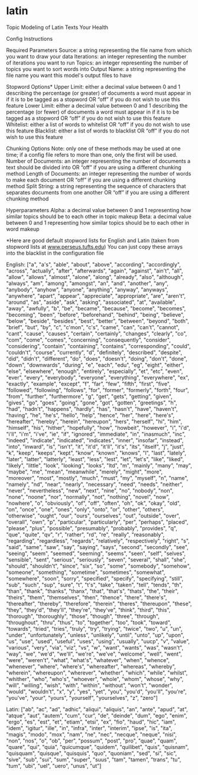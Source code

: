 # latin
Topic Modeling of Latin Texts Your Health

Config Instructions

Required Parameters
 Source: a string representing the file name from which you want to draw your data
 Iterations: an integer representing the number of iterations you want to run
 Topics: an integer representing the number of topics you want to sort words into
 Output Name: a string representing the file name you want this model's output files to have

Stopword Options*
 Upper Limit: either a decimal value between 0 and 1 describing the percentage (or greater) of documents a word must
 appear in if it is to be tagged as a stopword OR “off” if you do not wish to use this feature
 Lower Limit: either a decimal value between 0 and 1 describing the percentage (or fewer) of documents a word must
 appear in if it is to be tagged as a stopword OR “off” if you do not wish to use this feature
 Whitelist: either a list of words to whitelist OR “off” if you do not wish to use this feature
 Blacklist: either a list of words to blacklist OR “off” if you do not wish to use this feature

Chunking Options
Note: only one of these methods may be used at one time; if a config file refers to more than one,
only the first will be used.
 Number of Documents: an integer representing the number of documents a text should be divided into OR “off” if you
 are using a different chunking method
 Length of Documents: an integer representing the number of words to make each document OR “off” if you are using a
 different chunking method
 Split String: a string representing the sequence of characters that separates documents from one another OR “off” if
 you are using a different chunking method

Hyperparameters
 Alpha: a decimal value between 0 and 1 representing how similar topics should be to each other in topic makeup
 Beta: a decimal value between 0 and 1 representing how similar topics should be to each other in word makeup

*Here are good default stopword lists for English and Latin (taken from stopword lists at www.perseus.tufts.edu)
You can just copy these arrays into the blacklist in the configuration file

English: ["a", "a's", "able", "about", "above", "according", "accordingly", "across", "actually", "after", "afterwards",
          "again", "against", "ain't", "all", "allow", "allows", "almost", "alone", "along", "already", "also",
          "although", "always", "am", "among", "amongst", "an", "and", "another", "any", "anybody", "anyhow", "anyone",
          "anything", "anyway", "anyways", "anywhere", "apart", "appear", "appreciate", "appropriate", "are", "aren't",
          "around", "as", "aside", "ask", "asking", "associated", "at", "available", "away", "awfully", "b", "be",
          "became", "because", "become", "becomes", "becoming", "been", "before", "beforehand", "behind", "being",
          "believe", "below", "beside", "besides", "best", "better", "between", "beyond", "both", "brief", "but", "by",
          "c", "c'mon", "c's", "came", "can", "can't", "cannot", "cant", "cause", "causes", "certain", "certainly",
          "changes", "clearly", "co", "com", "come", "comes", "concerning", "consequently", "consider", "considering",
          "contain", "containing", "contains", "corresponding", "could", "couldn't", "course", "currently", "d",
          "definitely", "described", "despite", "did", "didn't", "different", "do", "does", "doesn't", "doing", "don't",
          "done", "down", "downwards", "during", "e", "each", "edu", "eg", "eight", "either", "else", "elsewhere",
          "enough", "entirely", "especially", "et", "etc", "even", "ever", "every", "everybody", "everyone",
          "everything", "everywhere", "ex", "exactly", "example", "except", "f", "far", "few", "fifth", "first", "five",
          "followed", "following", "follows", "for", "former", "formerly", "forth", "four", "from", "further",
          "furthermore", "g", "get", "gets", "getting", "given", "gives", "go", "goes", "going", "gone", "got",
          "gotten", "greetings", "h", "had", "hadn't", "happens", "hardly", "has", "hasn't", "have", "haven't",
          "having", "he", "he's", "hello", "help", "hence", "her", "here", "here's", "hereafter", "hereby", "herein",
          "hereupon", "hers", "herself", "hi", "him", "himself", "his", "hither", "hopefully", "how", "howbeit",
          "however", "i", "i'd", "i'll", "i'm", "i've", "ie", "if", "ignored", "immediate", "in", "inasmuch", "inc",
          "indeed", "indicate", "indicated", "indicates", "inner", "insofar", "instead", "into", "inward", "is",
          "isn't", "it", "it'd", "it'll", "it's", "its", "itself", "j", "just", "k", "keep", "keeps", "kept", "know",
          "known", "knows", "l", "last", "lately", "later", "latter", "latterly", "least", "less", "lest", "let",
          "let's", "like", "liked", "likely", "little", "look", "looking", "looks", "ltd", "m", "mainly", "many", "may",
          "maybe", "me", "mean", "meanwhile", "merely", "might", "more", "moreover", "most", "mostly", "much", "must",
          "my", "myself", "n", "name", "namely", "nd", "near", "nearly", "necessary", "need", "needs", "neither",
          "never", "nevertheless", "new", "next", "nine", "no", "nobody", "non", "none", "noone", "nor", "normally",
          "not", "nothing", "novel", "now", "nowhere", "o", "obviously", "of", "off", "often", "oh", "ok", "okay",
          "old", "on", "once", "one", "ones", "only", "onto", "or", "other", "others", "otherwise", "ought", "our",
          "ours", "ourselves", "out", "outside", "over", "overall", "own", "p", "particular", "particularly", "per",
          "perhaps", "placed", "please", "plus", "possible", "presumably", "probably", "provides", "q", "que", "quite",
          "qv", "r", "rather", "rd", "re", "really", "reasonably", "regarding", "regardless", "regards", "relatively",
          "respectively", "right", "s", "said", "same", "saw", "say", "saying", "says", "second", "secondly", "see",
          "seeing", "seem", "seemed", "seeming", "seems", "seen", "self", "selves", "sensible", "sent", "serious",
          "seriously", "seven", "several", "shall", "she", "should", "shouldn't", "since", "six", "so", "some",
          "somebody", "somehow", "someone", "something", "sometime", "sometimes", "somewhat", "somewhere", "soon",
          "sorry", "specified", "specify", "specifying", "still", "sub", "such", "sup", "sure", "t", "t's", "take",
          "taken", "tell", "tends", "th", "than", "thank", "thanks", "thanx", "that", "that's", "thats", "the", "their",
          "theirs", "them", "themselves", "then", "thence", "there", "there's", "thereafter", "thereby", "therefore",
          "therein", "theres", "thereupon", "these", "they", "they'd", "they'll", "they're", "they've", "think",
          "third", "this", "thorough", "thoroughly", "those", "though", "three", "through", "throughout", "thru",
          "thus", "to", "together", "too", "took", "toward", "towards", "tried", "tries", "truly", "try", "trying",
          "twice", "two", "u", "un", "under", "unfortunately", "unless", "unlikely", "until", "unto", "up", "upon",
          "us", "use", "used", "useful", "uses", "using", "usually", "uucp", "v", "value", "various", "very", "via",
          "viz", "vs", "w", "want", "wants", "was", "wasn't", "way", "we", "we'd", "we'll", "we're", "we've", "welcome",
          "well", "went", "were", "weren't", "what", "what's", "whatever", "when", "whence", "whenever", "where",
          "where's", "whereafter", "whereas", "whereby", "wherein", "whereupon", "wherever", "whether", "which",
          "while", "whilst", "whither", "who", "who's", "whoever", "whole", "whom", "whose", "why", "will", "willing",
          "wish", "with", "within", "without", "won't", "wonder", "would", "wouldn't", "x", "y", "yes", "yet", "you",
          "you'd", "you'll", "you're", "you've", "your", "yours", "yourself", "yourselves", "z", "zero"]

Latin: ["ab", "ac", "ad", "adhic", "aliqui", "aliquis", "an", "ante", "apud", "at", "atque", "aut", "autem", "cum",
        "cur", "de", "deinde", "dum", "ego", "enim", "ergo", "es", "est", "et", "etiam", "etsi", "ex", "fio", "haud",
        "hic", "iam", "idem", "igitur", "ille", "in", "infra", "inter", "interim", "ipse", "is", "ita", "magis", "modo",
        "mox", "nam", "ne", "nec", "necque", "neque", "nisi", "non", "nos", "o", "ob", "per", "possum", "post", "pro",
        "quae", "quam", "quare", "qui", "quia", "quicumque", "quidem", "quilibet", "quis", "quisnam", "quisquam",
        "quisque", "quisquis", "quo", "quoniam", "sed", "si", "sic", "sive", "sub", "sui", "sum", "super", "suus",
        "tam", "tamen", "trans", "tu", "tum", "ubi", "uel", "uero", "unus", "ut"]
